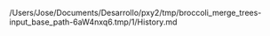 /Users/Jose/Documents/Desarrollo/pxy2/tmp/broccoli_merge_trees-input_base_path-6aW4nxq6.tmp/1/History.md